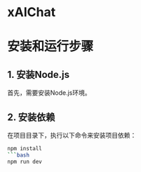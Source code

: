 # xAIChat
# 安装和运行步骤

## 1. 安装Node.js
首先，需要安装Node.js环境。

## 2. 安装依赖
在项目目录下，执行以下命令来安装项目依赖：
```bash
npm install
```bash
npm run dev
